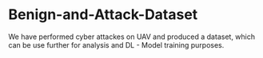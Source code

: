 # Benign-and-Attack-Dataset
We have performed cyber attackes on UAV and produced a dataset, which can be use further for analysis and DL - Model training purposes.
